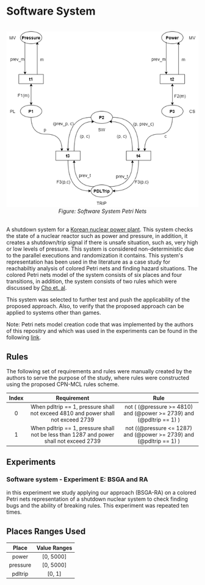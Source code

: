 # Software System
<div align="center">
	<br>
	<img src="https://github.com/MrAghyad/BSGA-RA/blob/main/ExperimentE-SoftwareSystem/softwareCPN.png?raw=true">
	<br>
	<em>
	Figure: Software System Petri Nets
	</em>
</div>
<br/>

A shutdown system for a [Korean nuclear power plant](https://ieeexplore.ieee.org/abstract/document/566752). This system checks the state of a nuclear reactor such as power and pressure, in addition, 
it creates a shutdown/trip signal if there is unsafe  situation, such as, very high or low levels of pressure. 
This system is considered non-deterministic due to the parallel executions and randomization it contains. 
This system's representation has been used in the literature as a case study for reachabiltiy analysis of colored Petri nets and finding hazard 
situations. The colored Petri nets model of the system consists of six places and four transitions, 
in addition, the system consists of two rules which were discussed by [Cho et. al](https://ieeexplore.ieee.org/abstract/document/566752). 

This system was selected to further test and push the applicability of the proposed approach. Also, to verify that the proposed approach can be applied to systems other than games.


Note: Petri nets model creation code that was implemented by the authors of this repositry and which was used in the experiments can be found in the following [link](https://github.com/MrAghyad/BSGA-RA/blob/main/ExperimentE-SoftwareSystem/Software_CPN.py).


## Rules
The following set of requirements and rules were manually created by the authors to serve the purpose of the study, 
where rules were constructed using the proposed CPN-MCL rules scheme.

|Index| Requirement | Rule |
|:---:|:-----------:|:----:|
|0| When pdltrip == 1, pressure shall not exceed 4810 and power shall not exceed 2739 | not ( (@pressure >= 4810) and (@power >= 2739) and (@pdltrip == 1) )|
|1| When pdltrip == 1, pressure shall not be less than 1287 and power shall not exceed 2739  | not ((@pressure <= 1287)  and (@power >= 2739) and (@pdltrip == 1) )|


## Experiments
### Software system - Experiment E: BSGA and RA
in this experiment we study applying our approach (BSGA-RA) on a colored Petri nets representation of a 
shutdown nuclear system to check finding bugs and the ability of breaking rules. 
This experiment was repeated ten times. 


## Places Ranges Used
|   Place  | Value Ranges |
|:--------:|:------------:|
|   power  |   [0, 5000]  |
| pressure |   [0, 5000]  |
|  pdltrip |    [0, 1]    |

